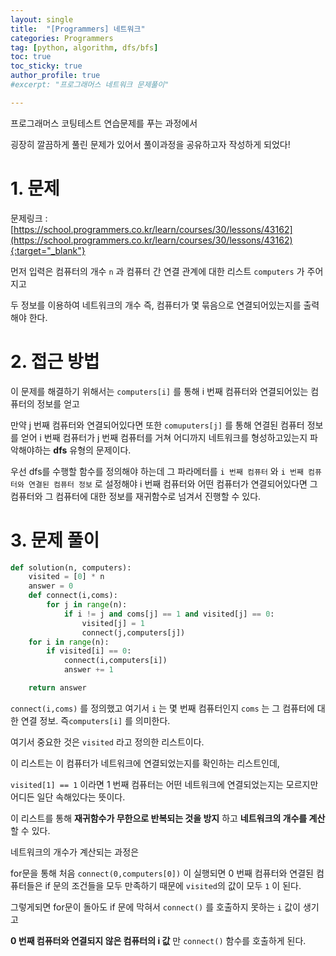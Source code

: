 ```yaml
---
layout: single
title:  "[Programmers] 네트워크"
categories: Programmers
tag: [python, algorithm, dfs/bfs]
toc: true
toc_sticky: true
author_profile: true
#excerpt: "프로그래머스 네트워크 문제풀이"

---
```


프로그래머스 코팅테스트 연습문제를 푸는 과정에서 

굉장히 깔끔하게 풀린 문제가 있어서 풀이과정을 공유하고자 작성하게 되었다!

# 1. 문제

문제링크 : [https://school.programmers.co.kr/learn/courses/30/lessons/43162](https://school.programmers.co.kr/learn/courses/30/lessons/43162){:target="_blank"}

먼저 입력은 컴퓨터의 개수 `n` 과 컴퓨터 간 연결 관계에 대한 리스트 `computers` 가 주어지고 

두 정보를 이용하여 네트워크의 개수 즉, 컴퓨터가 몇 묶음으로 연결되어있는지를 출력해야 한다. 

# 2. 접근 방법
이 문제를 해결하기 위해서는 `computers[i]` 를 통해 i 번째 컴퓨터와 연결되어있는 컴퓨터의 정보를 얻고 

만약 j 번째 컴퓨터와 연결되어있다면 또한 `comuputers[j]` 를 통해 연결된 컴퓨터 정보를 얻어 i 번째 컴퓨터가 j 번째 컴퓨터를 거쳐 어디까지 네트워크를 형성하고있는지 파악해야하는 **dfs** 유형의 문제이다.

우선 dfs를 수행할 함수를 정의해야 하는데 그 파라메터를 `i 번째 컴퓨터` 와 `i 번째 컴퓨터와 연결된 컴퓨터 정보` 로 설정해야 i 번째 컴퓨터와 어떤 컴퓨터가 연결되어있다면 그 컴퓨터와 그 컴퓨터에 대한 정보를 재귀함수로 넘겨서 진행할 수 있다.

# 3. 문제 풀이


```python
def solution(n, computers):
    visited = [0] * n
    answer = 0
    def connect(i,coms):
        for j in range(n):
            if i != j and coms[j] == 1 and visited[j] == 0:
                visited[j] = 1
                connect(j,computers[j])             
    for i in range(n):
        if visited[i] == 0:
            connect(i,computers[i])
            answer += 1

    return answer
```

`connect(i,coms)` 를 정의했고 여기서 `i` 는 몇 번째 컴퓨터인지 `coms` 는 그 컴퓨터에 대한 연결 정보. 즉`computers[i]` 를 의미한다.

여기서 중요한 것은 `visited` 라고 정의한 리스트이다. 

이 리스트는 이 컴퓨터가 네트워크에 연결되었는지를 확인하는 리스트인데,

`visited[1] == 1` 이라면 1 번째 컴퓨터는 어떤 네트워크에 연결되었는지는 모르지만 어디든 일단 속해있다는 뜻이다.

이 리스트를 통해 **재귀함수가 무한으로 반복되는 것을 방지** 하고 **네트워크의 개수를 계산** 할 수 있다.

네트워크의 개수가 계산되는 과정은  

for문을 통해 처음 `connect(0,computers[0])` 이 실행되면 0 번째 컴퓨터와 연결된 컴퓨터들은 if 문의 조건들을 모두 만족하기 때문에 `visited`의 값이 모두 `1` 이 된다.

그렇게되면 for문이 돌아도 if 문에 막혀서 `connect()` 를 호출하지 못하는 `i` 값이 생기고

**0 번째 컴퓨터와 연결되지 않은 컴퓨터의 i 값** 만  `connect()` 함수를 호출하게 된다.
